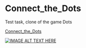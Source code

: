 # Connect_the_Dots

Test task, clone of the game Dots

[Connect_the_Dots](https://knjbmflagdkwzl.github.io/Connect_the_Dots/)  


[![IMAGE ALT TEXT HERE](https://i.ytimg.com/vi/SaTnTnv5rUo/hq720.jpg?sqp=-oaymwEcCOgCEMoBSFXyq4qpAw4IARUAAIhCGAFwAcABBg==&rs=AOn4CLB-vnhy4FRHmCUusipjJRJSXR66bA)](https://www.youtube.com/watch?v=SaTnTnv5rUo)

